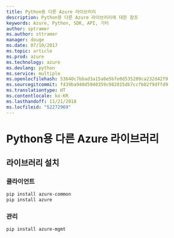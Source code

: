 ```yaml
---
title: Python용 다른 Azure 라이브러리
description: Python용 다른 Azure 라이브러리에 대한 참조
keywords: Azure, Python, SDK, API, 기타
author: sptramer
ms.author: sttramer
manager: douge
ms.date: 07/10/2017
ms.topic: article
ms.prod: azure
ms.technology: azure
ms.devlang: python
ms.service: multiple
ms.openlocfilehash: 53640c7bbad3a15a8e5bfe0d535209ca232d42f9
ms.sourcegitcommit: f439ba940d5940359c982015db7ccfb82f9dffd9
ms.translationtype: HT
ms.contentlocale: ko-KR
ms.lasthandoff: 11/21/2018
ms.locfileid: "52272969"
---
```

# <a name="azure-other-libraries-for-python"></a>Python용 다른 Azure 라이브러리

## <a name="install-the-libraries"></a>라이브러리 설치
### <a name="client"></a>클라이언트

```bash
pip install azure-common
pip install azure
```

### <a name="management"></a>관리

```bash
pip install azure-mgmt
```
